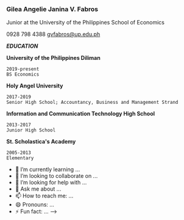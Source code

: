 ### Gilea Angelie Janina V. Fabros

Junior at the University of the Philippines School of Economics

0928 798 4388   gvfabros@up.edu.ph

<i>**EDUCATION**</i>

  **University of the Philippines Diliman**
  
    2019-present
    BS Economics
    
  **Holy Angel University**
  
    2017-2019
    Senior High School; Accountancy, Business and Management Strand
    
  **Information and Communication Technology High School**
  
    2013-2017
    Junior High School
    
  **St. Scholastica's Academy**
  
    2005-2013
    Elementary
    
    
- 🌱 I’m currently learning ...
- 👯 I’m looking to collaborate on ...
- 🤔 I’m looking for help with ...
- 💬 Ask me about ...
- 📫 How to reach me: ...
- 😄 Pronouns: ...
- ⚡ Fun fact: ...
-->
